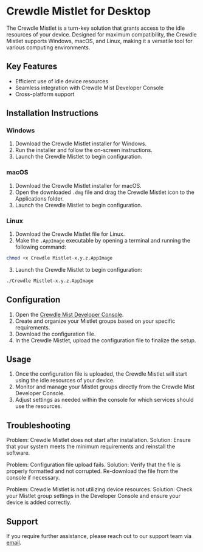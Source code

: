 # Crewdle Mistlet for Desktop

The Crewdle Mistlet is a turn-key solution that grants access to the idle resources of your device. Designed for maximum compatibility, the Crewdle Mistlet supports Windows, macOS, and Linux, making it a versatile tool for various computing environments. 

## Key Features
- Efficient use of idle device resources
- Seamless integration with Crewdle Mist Developer Console
- Cross-platform support

## Installation Instructions

### Windows
1. Download the Crewdle Mistlet installer for Windows.
2. Run the installer and follow the on-screen instructions.
3. Launch the Crewdle Mistlet to begin configuration.

### macOS
1. Download the Crewdle Mistlet installer for macOS.
2. Open the downloaded `.dmg` file and drag the Crewdle Mistlet icon to the Applications folder.
3. Launch the Crewdle Mistlet to begin configuration.

### Linux
1. Download the Crewdle Mistlet file for Linux.
2. Make the `.AppImage` executable by opening a terminal and running the following command:
  ```bash
  chmod +x Crewdle Mistlet-x.y.z.AppImage
  ```
3. Launch the Crewdle Mistlet to begin configuration:
  ```bash
  ./Crewdle Mistlet-x.y.z.AppImage
  ```

## Configuration
1. Open the [Crewdle Mist Developer Console](https://dashboard.crewdle.com).
2. Create and organize your Mistlet groups based on your specific requirements.
3. Download the configuration file.
4. In the Crewdle Mistlet, upload the configuration file to finalize the setup.

## Usage
1. Once the configuration file is uploaded, the Crewdle Mistlet will start using the idle resources of your device.
2. Monitor and manage your Mistlet groups directly from the Crewdle Mist Developer Console.
3. Adjust settings as needed within the console for which services should use the resources.

## Troubleshooting
Problem: Crewdle Mistlet does not start after installation.
Solution: Ensure that your system meets the minimum requirements and reinstall the software.

Problem: Configuration file upload fails.
Solution: Verify that the file is properly formatted and not corrupted. Re-download the file from the console if necessary.

Problem: Crewdle Mistlet is not utilizing device resources.
Solution: Check your Mistlet group settings in the Developer Console and ensure your device is added correctly.

## Support
If you require further assistance, please reach out to our support team via [email](mailto:support@crewdle.com).
